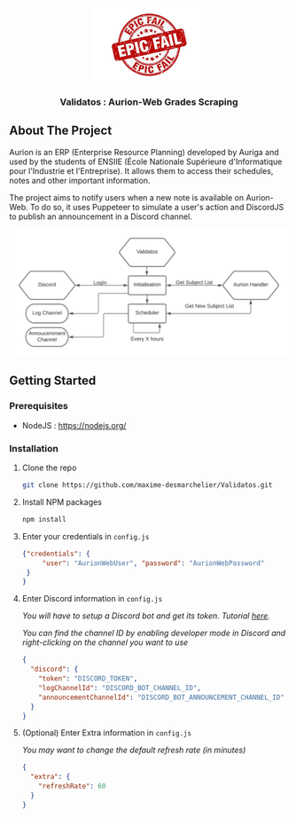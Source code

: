 <!-- PROJECT LOGO -->
<br />
<div>
  <p align="center">
    <img src="images/logo.png" alt="Logo" width="205" height="134">
  </p>

<h3 align="center">Validatos : Aurion-Web Grades Scraping</h3>
 
</div>


<!-- ABOUT THE PROJECT -->

## About The Project

Aurion is an ERP (Enterprise Resource Planning) developed by Auriga and used by the students of ENSIIE (École Nationale
Supérieure d'Informatique pour l'Industrie et l'Entreprise). It allows them to access their schedules, notes and other
important information.

The project aims to notify users when a new note is available on Aurion-Web. To do so, it uses Puppeteer to simulate a
user's action and DiscordJS to publish an announcement in a Discord channel.

<img alt="Program's structure" src="images/structure.png">

## Getting Started

### Prerequisites

* NodeJS : https://nodejs.org/

### Installation

1. Clone the repo
   ```sh
   git clone https://github.com/maxime-desmarchelier/Validatos.git
   ```
2. Install NPM packages
   ```sh
   npm install
   ```
3. Enter your credentials in `config.js`
   ```json
   {"credentials": {
        "user": "AurionWebUser", "password": "AurionWebPassword"
    }
   }
   ```
4. Enter Discord information in `config.js`

   _You will have to setup a Discord bot and get its token. Tutorial [here](https://discordjs.guide/preparations/setting-up-a-bot-application.html#creating-your-bot)._
  
   _You can find the channel ID by enabling developer mode in Discord and right-clicking on the channel you want to use_
   ```json
   {
     "discord": {
       "token": "DISCORD_TOKEN",
       "logChannelId": "DISCORD_BOT_CHANNEL_ID",
       "announcementChannelId": "DISCORD_BOT_ANNOUNCEMENT_CHANNEL_ID"
     }
   }
   ```
5. (Optional) Enter Extra information in `config.js`

   _You may want to change the default refresh rate (in minutes)_
   ```json
   {
     "extra": {
       "refreshRate": 60
     }
   }
   ```
